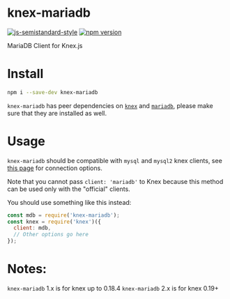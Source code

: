 # knex-mariadb

[![js-semistandard-style](https://img.shields.io/badge/code%20style-semistandard-brightgreen.svg?style=flat-square)](https://github.com/Flet/semistandard)
[![npm version](https://img.shields.io/npm/v/knex-mariadb.svg)](https://www.npmjs.com/package/knex-mariadb)

MariaDB Client for Knex.js

# Install

```bash
npm i --save-dev knex-mariadb
```

`knex-mariadb` has peer dependencies on [`knex`](https://www.npmjs.com/package/knex) and [`mariadb`](https://www.npmjs.com/package/mariadb), please make sure that they are installed as well.

# Usage

`knex-mariadb` should be compatible with `mysql` and `mysql2` knex clients, see [this page](https://knexjs.org/#Installation-client) for connection options.

Note that you cannot pass `client: 'mariadb'` to Knex because this method can be used only with the "official" clients.

You should use something like this instead:

```js
const mdb = require('knex-mariadb');
const knex = require('knex')({
  client: mdb,
  // Other options go here
});
```

# Notes:

`knex-mariadb` 1.x is for knex up to 0.18.4
`knex-mariadb` 2.x is for knex 0.19+
